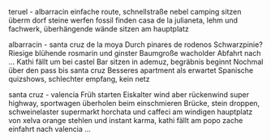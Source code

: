 teruel - albarracin
    einfache route, schnellstraße
    nebel
    camping
    sitzen überm dorf
    steine werfen fossil finden
    casa de la julianeta, lehm und fachwerk, überhängende wände
    sitzen am hauptplatz

albarracin - santa cruz de la moya
    Durch pinares de rodenos
    Schwarzpinie?
    Riesige blühende rosmarin und ginster
    Baumgroße wacholder
    Abfahrt nach …
    Kathi fällt um bei castel
    Bar sitzen in ademuz, begräbnis beginnt
    Nochmal über den pass bis santa cruz
    Besseres apartment als erwartet
    Spanische quizshows, schlechter empfang, kein netz

santa cruz - valencia
    Früh starten
    Eiskalter wind aber rückenwind
    super highway, sportwagen überholen beim einschmieren
    Brücke, stein droppen, schweinelaster
    supermarkt horchata und caffeci am windigen hauptplatz von xelva
    orange stehlen und instant karma, kathi fällt am popo
    zache einfahrt nach valencia
    ...